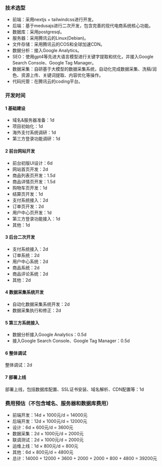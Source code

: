 ### 技术选型
- 前端：采用nextjs + tailwindcss进行开发。
- 后端：基于medusajs进行二次开发，包含完善的现代电商系统核心功能。
- 数据库：采用postgresql。
- 服务器：采用腾讯云的Linux(Debian)。
- 文件存储：采用腾讯云的COS和全球加速CDN。
- 数据分析：接入Google Analytics。
- SEO：使用gpt4等先进大语言模型进行关键字提取和优化，并接入Google Search Console、Google Tag Manager。
- 数据采集：自研基于大模型的数据采集系统，自动化完成数据采集、洗稿/润色、资源上传、关键词提取、内容优化等操作。
- 代码托管：在腾讯云的coding平台。

### 开发时间
#### 1 基础建设
- 域名&服务器准备：1d
- 项目初始化：1d
- 海外支付系统调研：1d
- 第三方登录功能调研：1d

#### 2 前台网站开发
- 前台初版UI设计：6d
- 网站首页开发：2d
- 商品列表页开发：1.5d
- 商品详情页开发：1.5d
- 购物车页开发：1d
- 结算页开发：1d
- 支付系统接入：2d
- 订单页开发：2d
- 用户中心页开发：1d
- 第三方登录功能接入：1d
- 其他：1d

#### 3 后台二次开发
- 支付系统接入：2d
- 订单系统：2d
- 用户中心系统：2d
- 商品系统：2d
- 商品评论系统：2d
- 其他：2d

#### 4 数据采集系统开发
- 自动化数据采集系统开发：2d
- 数据采集执行和修正：2d

#### 5 第三方系统接入
- 数据分析接入Google Analytics：0.5d
- 接入Google Search Console、Google Tag Manager：0.5d

#### 6 整体调试
整体调试：2d

#### 7 部署上线
部署上线，包括数据库配置、SSL证书安装、域名解析、CDN配置等：1d

### 费用预估（不包含域名、服务器和数据库费用）
- 前端开发：14d × 1000元/d = 14000元
- 后端开发：12d × 1000元/d = 12000元
- 设计：6d × 600元/d = 3600元
- 数据采集：2d × 1000元/d = 2000元
- 联调测试：2d × 1000元/d = 2000元
- 运维上线：1d × 800元/d = 800元
- 其他：6d × 800元/d = 4800元
- 总计：14000 + 12000 + 3600 + 2000 + 2000 + 800 + 4800 = 39200元 